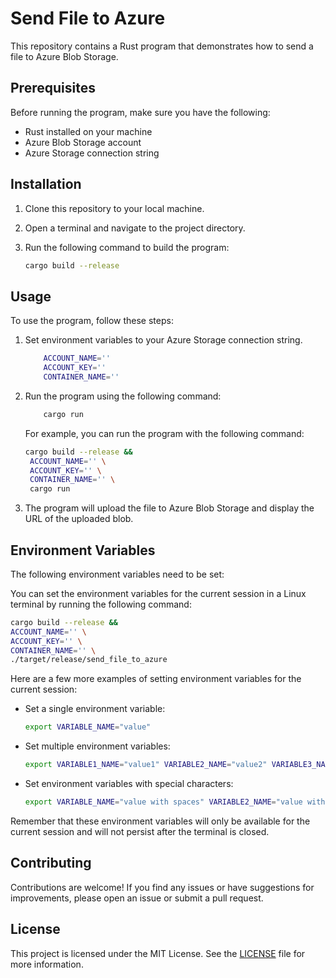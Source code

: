# Send File to Azure

This repository contains a Rust program that demonstrates how to send a file to Azure Blob Storage.

## Prerequisites

Before running the program, make sure you have the following:

- Rust installed on your machine
- Azure Blob Storage account
- Azure Storage connection string

## Installation

1. Clone this repository to your local machine.
2. Open a terminal and navigate to the project directory.
3. Run the following command to build the program:

   ```sh
   cargo build --release
   ```

## Usage

To use the program, follow these steps:

1. Set environment variables to your Azure Storage connection string.

   ```sh
       ACCOUNT_NAME=''
       ACCOUNT_KEY=''
       CONTAINER_NAME=''
   ```

2. Run the program using the following command:

   ```sh
       cargo run
   ```

   For example, you can run the program with the following command:

   ```sh
   cargo build --release &&
    ACCOUNT_NAME='' \
    ACCOUNT_KEY='' \
    CONTAINER_NAME='' \
    cargo run
   ```

3. The program will upload the file to Azure Blob Storage and display the URL of the uploaded blob.

## Environment Variables

The following environment variables need to be set:

You can set the environment variables for the current session in a Linux terminal by running the following command:

```sh
cargo build --release &&
ACCOUNT_NAME='' \
ACCOUNT_KEY='' \
CONTAINER_NAME='' \
./target/release/send_file_to_azure
```

Here are a few more examples of setting environment variables for the current session:

- Set a single environment variable:

  ```sh
  export VARIABLE_NAME="value"
  ```

- Set multiple environment variables:

  ```sh
  export VARIABLE1_NAME="value1" VARIABLE2_NAME="value2" VARIABLE3_NAME="value3"
  ```

- Set environment variables with special characters:
  ```sh
  export VARIABLE_NAME="value with spaces" VARIABLE2_NAME="value with 'quotes'"
  ```

Remember that these environment variables will only be available for the current session and will not persist after the terminal is closed.

## Contributing

Contributions are welcome! If you find any issues or have suggestions for improvements, please open an issue or submit a pull request.

## License

This project is licensed under the MIT License. See the [LICENSE](LICENSE) file for more information.
